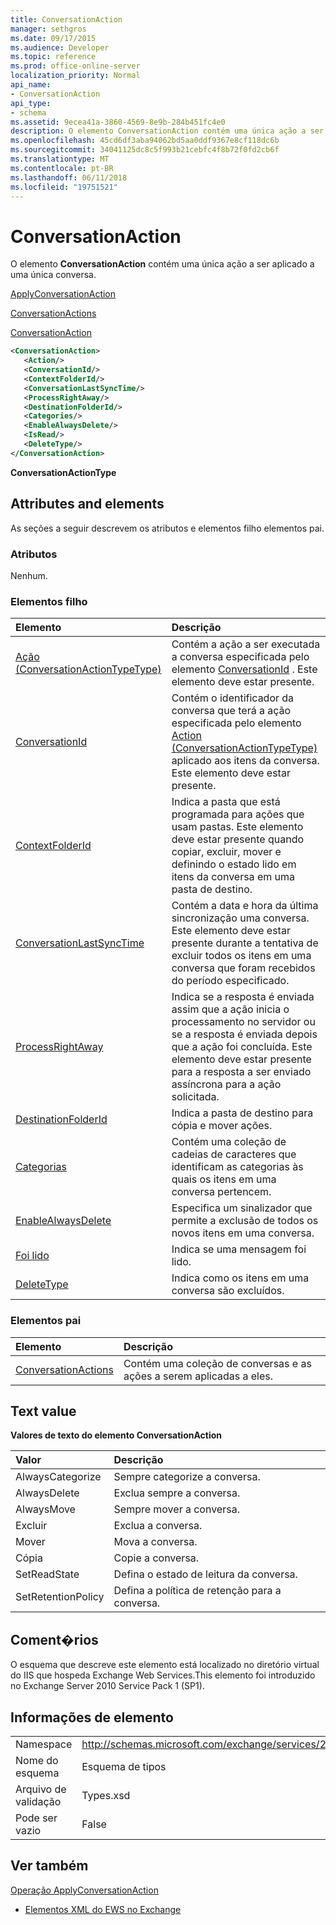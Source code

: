 ```yaml
---
title: ConversationAction
manager: sethgros
ms.date: 09/17/2015
ms.audience: Developer
ms.topic: reference
ms.prod: office-online-server
localization_priority: Normal
api_name:
- ConversationAction
api_type:
- schema
ms.assetid: 9ecea41a-3860-4569-8e9b-284b451fc4e0
description: O elemento ConversationAction contém uma única ação a ser aplicado a uma única conversa.
ms.openlocfilehash: 45cd6df3aba94062bd5aa0ddf9367e8cf118dc6b
ms.sourcegitcommit: 34041125dc8c5f993b21cebfc4f8b72f0fd2cb6f
ms.translationtype: MT
ms.contentlocale: pt-BR
ms.lasthandoff: 06/11/2018
ms.locfileid: "19751521"
---
```

# <a name="conversationaction"></a>ConversationAction

O elemento **ConversationAction** contém uma única ação a ser aplicado a uma única conversa. 
  
[ApplyConversationAction](applyconversationaction.md)
  
[ConversationActions](conversationactions.md)
  
[ConversationAction](conversationaction.md)
  
```XML
<ConversationAction>
   <Action/>
   <ConversationId/>
   <ContextFolderId/>
   <ConversationLastSyncTime/>
   <ProcessRightAway/>
   <DestinationFolderId/>
   <Categories/>
   <EnableAlwaysDelete/>
   <IsRead/>
   <DeleteType/>
</ConversationAction>
```

 **ConversationActionType**
## <a name="attributes-and-elements"></a>Attributes and elements

As seções a seguir descrevem os atributos e elementos filho elementos pai.
  
### <a name="attributes"></a>Atributos

Nenhum.
  
### <a name="child-elements"></a>Elementos filho

|**Elemento**|**Descrição**|
|:-----|:-----|
|[Ação (ConversationActionTypeType)](action-conversationactiontypetype.md) <br/> |Contém a ação a ser executada a conversa especificada pelo elemento [ConversationId](conversationid.md) . Este elemento deve estar presente.  <br/> |
|[ConversationId](conversationid.md) <br/> |Contém o identificador da conversa que terá a ação especificada pelo elemento [Action (ConversationActionTypeType)](action-conversationactiontypetype.md) aplicado aos itens da conversa. Este elemento deve estar presente.  <br/> |
|[ContextFolderId](contextfolderid.md) <br/> |Indica a pasta que está programada para ações que usam pastas. Este elemento deve estar presente quando copiar, excluir, mover e definindo o estado lido em itens da conversa em uma pasta de destino.  <br/> |
|[ConversationLastSyncTime](conversationlastsynctime.md) <br/> |Contém a data e hora da última sincronização uma conversa. Este elemento deve estar presente durante a tentativa de excluir todos os itens em uma conversa que foram recebidos do período especificado.  <br/> |
|[ProcessRightAway](processrightaway.md) <br/> |Indica se a resposta é enviada assim que a ação inicia o processamento no servidor ou se a resposta é enviada depois que a ação foi concluída. Este elemento deve estar presente para a resposta a ser enviado assíncrona para a ação solicitada.  <br/> |
|[DestinationFolderId](destinationfolderid.md) <br/> |Indica a pasta de destino para cópia e mover ações.  <br/> |
|[Categorias](categories-ex15websvcsotherref.md) <br/> |Contém uma coleção de cadeias de caracteres que identificam as categorias às quais os itens em uma conversa pertencem.  <br/> |
|[EnableAlwaysDelete](enablealwaysdelete.md) <br/> |Especifica um sinalizador que permite a exclusão de todos os novos itens em uma conversa.  <br/> |
|[Foi lido](isread.md) <br/> |Indica se uma mensagem foi lido.  <br/> |
|[DeleteType](deletetype.md) <br/> |Indica como os itens em uma conversa são excluídos.  <br/> |
   
### <a name="parent-elements"></a>Elementos pai

|**Elemento**|**Descrição**|
|:-----|:-----|
|[ConversationActions](conversationactions.md) <br/> |Contém uma coleção de conversas e as ações a serem aplicadas a eles.  <br/> |
   
## <a name="text-value"></a>Text value

**Valores de texto do elemento ConversationAction**

|**Valor**|**Descrição**|
|:-----|:-----|
|AlwaysCategorize  <br/> |Sempre categorize a conversa.  <br/> |
|AlwaysDelete  <br/> |Exclua sempre a conversa.  <br/> |
|AlwaysMove  <br/> |Sempre mover a conversa.  <br/> |
|Excluir  <br/> |Exclua a conversa.  <br/> |
|Mover  <br/> |Mova a conversa.  <br/> |
|Cópia  <br/> |Copie a conversa.  <br/> |
|SetReadState  <br/> |Defina o estado de leitura da conversa.  <br/> |
|SetRetentionPolicy  <br/> |Defina a política de retenção para a conversa.  <br/> |
   
## <a name="remarks"></a>Coment�rios

O esquema que descreve este elemento está localizado no diretório virtual do IIS que hospeda Exchange Web Services.This elemento foi introduzido no Exchange Server 2010 Service Pack 1 (SP1).
  
## <a name="element-information"></a>Informações de elemento

|||
|:-----|:-----|
|Namespace  <br/> |http://schemas.microsoft.com/exchange/services/2006/types  <br/> |
|Nome do esquema  <br/> |Esquema de tipos  <br/> |
|Arquivo de validação  <br/> |Types.xsd  <br/> |
|Pode ser vazio  <br/> |False  <br/> |
   
## <a name="see-also"></a>Ver também



[Operação ApplyConversationAction](applyconversationaction-operation.md)


- [Elementos XML do EWS no Exchange](ews-xml-elements-in-exchange.md)

